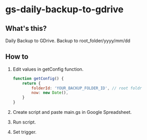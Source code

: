 # gs-daily-backup-to-gdrive

## What's this?

Daily Backup to GDrive. Backup to root_folder/yyyy/mm/dd

## How to

1. Edit values in getConfig function.

    ```js
    function getConfig() {
        return {
            folderId: 'YOUR_BACKUP_FOLDER_ID', // root foldr
            now: new Date(),
        }
    }
    ```

2. Create script and paste main.gs in Google Spreadsheet.
3. Run script.
4. Set trigger.
